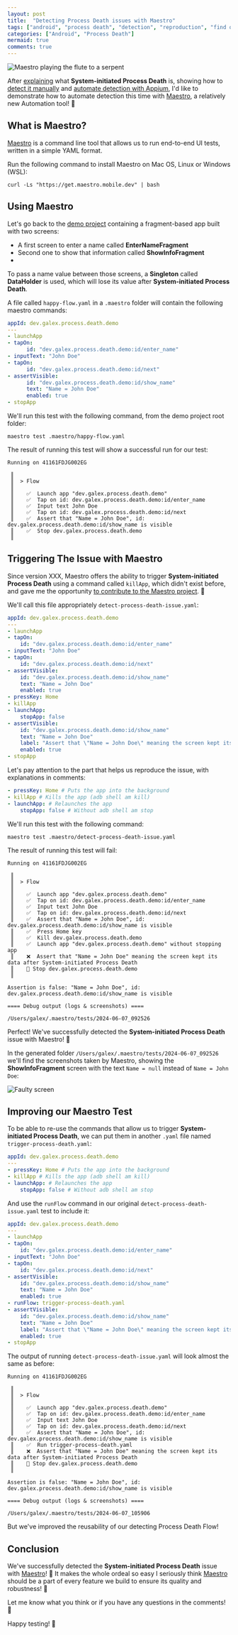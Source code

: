 ```yaml
---
layout: post
title:  "Detecting Process Death issues with Maestro"
tags: ["android", "process death", "detection", "reproduction", "find out", "appium", "automation", "qa", 'maestro']
categories: ["Android", "Process Death"]
mermaid: true
comments: true
---
```


![Maestro playing the flute to a serpent](/assets/img/header-maestro-serpent.png)

After [explaining](/posts/process-death-is-the-rule-not-the-exception/) what **System-initiated Process Death** is, showing how to [detect it manually](/posts/how-to-detect-process-death-issues/) and [automate detection with Appium](/posts/detecting-process-death-issues-with-appium/), I'd like to demonstrate how to automate detection this time with [Maestro](https://maestro.mobile.dev/), a relatively new Automation tool! 🎉

## What is Maestro?

[Maestro](https://maestro.mobile.dev/) is a command line tool that allows us to run end-to-end UI tests, written in a simple YAML format.

Run the following command to install Maestro on Mac OS, Linux or Windows (WSL):

```shell
curl -Ls "https://get.maestro.mobile.dev" | bash
```

## Using Maestro

Let's go back to the [demo project](https://github.com/galex/process-death-demo-project) containing a fragment-based app built with two screens:
- A first screen to enter a name called **EnterNameFragment**
- Second one to show that information called **ShowInfoFragment** 
- 
To pass a name value between those screens, a **Singleton** called **DataHolder** is used, which will lose its value after **System-initiated Process Death**.

A file called `happy-flow.yaml` in a `.maestro` folder will contain the following maestro commands:

```yaml
appId: dev.galex.process.death.demo
---
- launchApp
- tapOn:
      id: "dev.galex.process.death.demo:id/enter_name"
- inputText: "John Doe"
- tapOn:
      id: "dev.galex.process.death.demo:id/next"
- assertVisible:
      id: "dev.galex.process.death.demo:id/show_name"
      text: "Name = John Doe"
      enabled: true
- stopApp
```

We'll run this test with the following command, from the demo project root folder:

```shell
maestro test .maestro/happy-flow.yaml
```

The result of running this test will show a successful run for our test:

```shell
Running on 41161FDJG002EG                                                                            
                                                                                                     
 ║                                                                                                   
 ║  > Flow                                                                                           
 ║                                                                                                   
 ║    ✅  Launch app "dev.galex.process.death.demo"                                                  
 ║    ✅  Tap on id: dev.galex.process.death.demo:id/enter_name                                      
 ║    ✅  Input text John Doe                                                                        
 ║    ✅  Tap on id: dev.galex.process.death.demo:id/next                                            
 ║    ✅  Assert that "Name = John Doe", id: dev.galex.process.death.demo:id/show_name is visible    
 ║    ✅  Stop dev.galex.process.death.demo                                                          
 ║   
```

## Triggering The Issue with Maestro

Since version XXX, Maestro offers the ability to trigger **System-initiated Process Death** using a command called `killApp`, which didn't exist before, and gave me the opportunity [to contribute to the Maestro project](https://github.com/mobile-dev-inc/maestro/pull/1727). 🎉

We'll call this file appropriately `detect-process-death-issue.yaml`:

```yaml
appId: dev.galex.process.death.demo
---
- launchApp
- tapOn:
    id: "dev.galex.process.death.demo:id/enter_name"
- inputText: "John Doe"
- tapOn:
    id: "dev.galex.process.death.demo:id/next"
- assertVisible:
    id: "dev.galex.process.death.demo:id/show_name"
    text: "Name = John Doe"
    enabled: true
- pressKey: Home
- killApp
- launchApp:
    stopApp: false
- assertVisible:
    id: "dev.galex.process.death.demo:id/show_name"
    text: "Name = John Doe"
    label: "Assert that \"Name = John Doe\" meaning the screen kept its data after System-initiated Process Death"
    enabled: true
- stopApp
```
Let's pay attention to the part that helps us reproduce the issue, with explanations in comments:
```yaml
- pressKey: Home # Puts the app into the background
- killApp # Kills the app (adb shell am kill)
- launchApp: # Relaunches the app
    stopApp: false # Without adb shell am stop
```
We'll run this test with the following command:
```shell
maestro test .maestro/detect-process-death-issue.yaml
```
The result of running this test will fail:
```shell
Running on 41161FDJG002EG                                                                                        
                                                                                                                 
 ║                                                                                                               
 ║  > Flow                                                                                                       
 ║                                                                                                               
 ║    ✅  Launch app "dev.galex.process.death.demo"                                                              
 ║    ✅  Tap on id: dev.galex.process.death.demo:id/enter_name                                                  
 ║    ✅  Input text John Doe                                                                                    
 ║    ✅  Tap on id: dev.galex.process.death.demo:id/next                                                        
 ║    ✅  Assert that "Name = John Doe", id: dev.galex.process.death.demo:id/show_name is visible                
 ║    ✅  Press Home key                                                                                         
 ║    ✅  Kill dev.galex.process.death.demo                                                                      
 ║    ✅  Launch app "dev.galex.process.death.demo" without stopping app                                         
 ║    ❌  Assert that "Name = John Doe" meaning the screen kept its data after System-initiated Process Death    
 ║    🔲 Stop dev.galex.process.death.demo                                                                       
 ║                                                                                                               
                                                                                                                 
Assertion is false: "Name = John Doe", id: dev.galex.process.death.demo:id/show_name is visible

==== Debug output (logs & screenshots) ====

/Users/galex/.maestro/tests/2024-06-07_092526
```
Perfect! We've successfully detected the **System-initiated Process Death** issue with Maestro! 🎉

In the generated folder `/Users/galex/.maestro/tests/2024-06-07_092526` we'll find the screenshots taken by Maestro, showing the **ShowInfoFragment** screen with the text `Name = null` instead of `Name = John Doe`:

![Faulty screen](/assets/img/screenshot-❌-1717741567602-(detect-process-death-issue.yaml).png)

## Improving our Maestro Test

To be able to re-use the commands that allow us to trigger **System-initiated Process Death**, we can put them in another `.yaml` file named `trigger-process-death.yaml`:
```yaml
appId: dev.galex.process.death.demo
---
- pressKey: Home # Puts the app into the background
- killApp # Kills the app (adb shell am kill)
- launchApp: # Relaunches the app
    stopApp: false # Without adb shell am stop
```
And use the `runFlow` command in our original `detect-process-death-issue.yaml` test to include it:
```yaml
appId: dev.galex.process.death.demo
---
- launchApp
- tapOn:
    id: "dev.galex.process.death.demo:id/enter_name"
- inputText: "John Doe"
- tapOn:
    id: "dev.galex.process.death.demo:id/next"
- assertVisible:
    id: "dev.galex.process.death.demo:id/show_name"
    text: "Name = John Doe"
    enabled: true
- runFlow: trigger-process-death.yaml
- assertVisible:
    id: "dev.galex.process.death.demo:id/show_name"
    text: "Name = John Doe"
    label: "Assert that \"Name = John Doe\" meaning the screen kept its data after System-initiated Process Death"
    enabled: true
- stopApp
```
The output of running `detect-process-death-issue.yaml` will look almost the same as before:
```shell
Running on 41161FDJG002EG                                                                                        
                                                                                                                 
 ║                                                                                                               
 ║  > Flow                                                                                                       
 ║                                                                                                               
 ║    ✅  Launch app "dev.galex.process.death.demo"                                                              
 ║    ✅  Tap on id: dev.galex.process.death.demo:id/enter_name                                                  
 ║    ✅  Input text John Doe                                                                                    
 ║    ✅  Tap on id: dev.galex.process.death.demo:id/next                                                        
 ║    ✅  Assert that "Name = John Doe", id: dev.galex.process.death.demo:id/show_name is visible                
 ║    ✅  Run trigger-process-death.yaml                                                                         
 ║    ❌  Assert that "Name = John Doe" meaning the screen kept its data after System-initiated Process Death    
 ║    🔲 Stop dev.galex.process.death.demo                                                                       
 ║                                                                                                               
                                                                                                                 
Assertion is false: "Name = John Doe", id: dev.galex.process.death.demo:id/show_name is visible                  
                                                                                                                 
==== Debug output (logs & screenshots) ====                                                                      

/Users/galex/.maestro/tests/2024-06-07_105906
```
But we've improved the reusability of our detecting Process Death Flow!

## Conclusion

We've successfully detected the **System-initiated Process Death** issue with [Maestro](https://github.com/mobile-dev-inc/maestro)! 💪 It makes the whole ordeal so easy I seriously think [Maestro](https://github.com/mobile-dev-inc/maestro) should be a part of every feature we build to ensure its quality and robustness! 🚀

Let me know what you think or if you have any questions in the comments! 📝

Happy testing! 🧪



